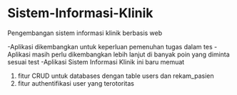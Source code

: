 # Sistem-Informasi-Klinik
Pengembangan sistem informasi klinik berbasis web

-Aplikasi dikembangkan untuk keperluan pemenuhan tugas dalam tes
-Aplikasi masih perlu dikembangkan lebih lanjut di banyak poin yang diminta sesuai test
-Aplikasi Sistem Informasi Klinik ini baru memuat 
1. fitur CRUD untuk databases dengan table users dan rekam_pasien
2. fitur authentifikasi user yang terotoritas
